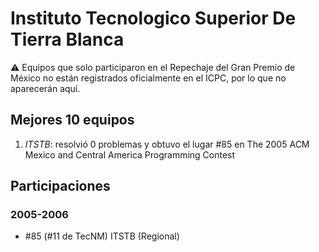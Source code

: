 # Instituto Tecnologico Superior De Tierra Blanca

:warning: Equipos que solo participaron en el Repechaje del Gran Premio de México no están registrados oficialmente en el ICPC, por lo que no aparecerán aquí.

## Mejores 10 equipos

1. _ITSTB_: resolvió 0 problemas y obtuvo el lugar #85 en The 2005 ACM Mexico and Central America Programming Contest

## Participaciones

### 2005-2006

- #85 (#11 de TecNM) ITSTB (Regional)



